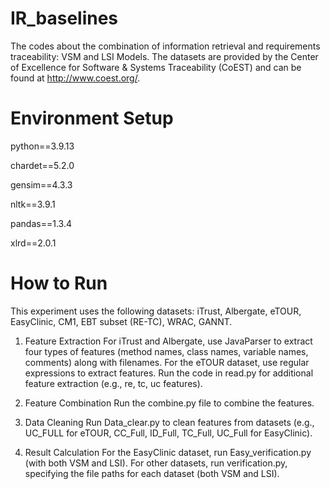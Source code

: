 #  IR_baselines
The codes about the combination of information retrieval and requirements traceability: VSM and LSI Models.
The datasets are provided by the Center of Excellence for Software & Systems Traceability (CoEST) and can be found at http://www.coest.org/.

#  Environment Setup
python==3.9.13	

chardet==5.2.0	

gensim==4.3.3	

nltk==3.9.1	

pandas==1.3.4	

xlrd==2.0.1	

#  How to Run
This experiment uses the following datasets: iTrust, Albergate, eTOUR, EasyClinic, CM1, EBT subset (RE-TC), WRAC, GANNT.

1. Feature Extraction
For iTrust and Albergate, use JavaParser to extract four types of features (method names, class names, variable names, comments) along with filenames.
For the eTOUR dataset, use regular expressions to extract features.
Run the code in read.py for additional feature extraction (e.g., re, tc, uc features).

2. Feature Combination
Run the combine.py file to combine the features.

3. Data Cleaning
Run Data_clear.py to clean features from datasets (e.g., UC_FULL for eTOUR, CC_Full, ID_Full, TC_Full, UC_Full for EasyClinic).

4. Result Calculation
For the EasyClinic dataset, run Easy_verification.py (with both VSM and LSI).
For other datasets, run verification.py, specifying the file paths for each dataset (both VSM and LSI).

